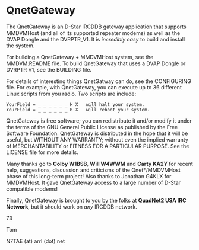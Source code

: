 QnetGateway
===========

The QnetGateway is an D-Star IRCDDB gateway application that supports MMDVMHost (and all of its supported repeater modems) as well as the DVAP Dongle and the DVRPTR_V1. It is *incredibly easy* to build and install the system.

For building a QnetGateway + MMDVMHost system, see the MMDVM.README file. To build QnetGateway that uses a DVAP Dongle or DVRPTR V1, see the BUILDING file.

For details of interesting things QnetGatway can do, see the CONFIGURING file. For example, with QnetGateway, you can execute up to 36 different Linux scripts from you radio. Two scripts are include:

```
YourField = _ _ _ _ _ _ H X   will halt your system.
YourField = _ _ _ _ _ _ R X   will reboot your system.
```

QnetGateway is free software; you can redistribute it and/or modify it under the terms of the GNU General Public License as published by the Free Software Foundation. QnetGateway is distributed in the hope that it will be useful, but WITHOUT ANY WARRANTY; without even the implied warranty of MERCHANTABILITY or FITNESS FOR A PARTICULAR PURPOSE. See the LICENSE file for more details.

Many thanks go to **Colby W1BSB**, **Will W4WWM** and **Carty KA2Y** for recent help, suggestions, discussion and criticisms of the Qnet*/MMDVMHost phase of this long-term project! Also thanks to Jonathan G4KLX for MMDVMHost. It gave QnetGateway access to a large number of D-Star compatible modems!

Finally, QnetGateway is brought to you by the folks at **QuadNet2 USA IRC Network**, but it should work on *any* IRCDDB network.

73

Tom

N7TAE (at) arrl (dot) net
